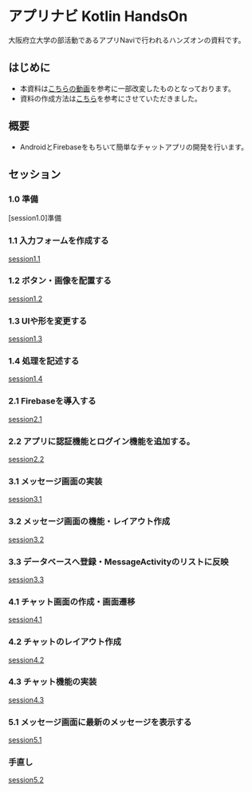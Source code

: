# アプリナビ Kotlin HandsOn

大阪府立大学の部活動であるアプリNaviで行われるハンズオンの資料です。

## はじめに
- 本資料は[こちらの動画](https://www.youtube.com/watch?v=ihJGxFu2u9Q&list=PL0dzCUj1L5JE-jiBHjxlmXEkQkum_M3R-&index=1)を参考に一部改変したものとなっております。
- 資料の作成方法は[こちら](https://github.com/mixigroup/ios-swiftui-training)を参考にさせていただきました。

## 概要
- AndroidとFirebaseをもちいて簡単なチャットアプリの開発を行います。

## セッション

### 1.0 準備
[session1.0]準備

### 1.1 入力フォームを作成する
[session1.1](https://github.com/syota-kawaguchi/AppNavi_Kotlin_ChatApp_HandsOn/tree/session1.1)

### 1.2 ボタン・画像を配置する
[session1.2](https://github.com/syota-kawaguchi/AppNavi_Kotlin_ChatApp_HandsOn/tree/session1.2)

### 1.3 UIや形を変更する
[session1.3](https://github.com/syota-kawaguchi/AppNavi_Kotlin_ChatApp_HandsOn/tree/session1.3)

### 1.4 処理を記述する
[session1.4](https://github.com/syota-kawaguchi/AppNavi_Kotlin_ChatApp_HandsOn/tree/session1.4)

### 2.1 Firebaseを導入する
[session2.1](https://github.com/syota-kawaguchi/AppNavi_Kotlin_ChatApp_HandsOn/tree/session2.1)

### 2.2 アプリに認証機能とログイン機能を追加する。
[session2.2](https://github.com/syota-kawaguchi/AppNavi_Kotlin_ChatApp_HandsOn/tree/session2.2)

### 3.1 メッセージ画面の実装
[session3.1](https://github.com/syota-kawaguchi/AppNavi_Kotlin_ChatApp_HandsOn/tree/session3.1)

### 3.2 メッセージ画面の機能・レイアウト作成
[session3.2](https://github.com/syota-kawaguchi/AppNavi_Kotlin_ChatApp_HandsOn/tree/session3.2)

### 3.3 データベースへ登録・MessageActivityのリストに反映
[session3.3](https://github.com/syota-kawaguchi/AppNavi_Kotlin_ChatApp_HandsOn/tree/session3.3)

### 4.1 チャット画面の作成・画面遷移
[session4.1](https://github.com/syota-kawaguchi/AppNavi_Kotlin_ChatApp_HandsOn/tree/session4.1)

### 4.2 チャットのレイアウト作成
[session4.2](https://github.com/syota-kawaguchi/AppNavi_Kotlin_ChatApp_HandsOn/blob/session4.2)

### 4.3 チャット機能の実装
[session4.3](https://github.com/syota-kawaguchi/AppNavi_Kotlin_ChatApp_HandsOn/tree/session4.3)

### 5.1 メッセージ画面に最新のメッセージを表示する
[session5.1](https://github.com/syota-kawaguchi/AppNavi_Kotlin_ChatApp_HandsOn/tree/session5.1)

### 手直し
[session5.2](https://github.com/syota-kawaguchi/AppNavi_Kotlin_ChatApp_HandsOn/tree/session5.2)
